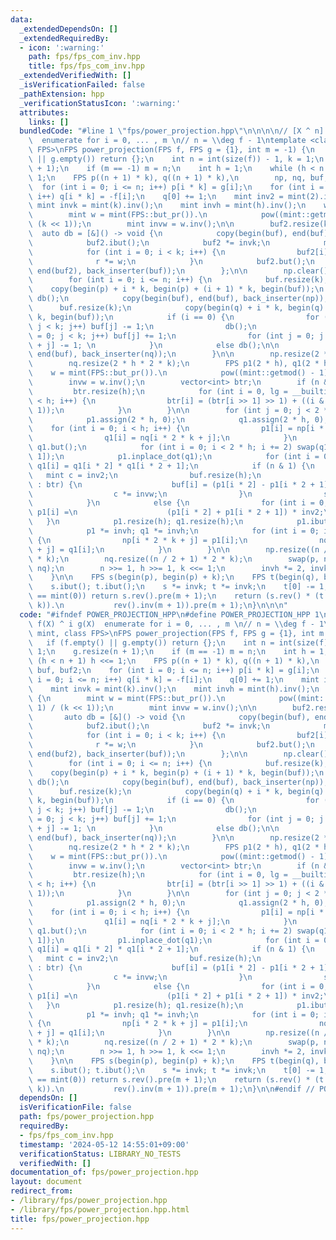 ```yaml
---
data:
  _extendedDependsOn: []
  _extendedRequiredBy:
  - icon: ':warning:'
    path: fps/fps_com_inv.hpp
    title: fps/fps_com_inv.hpp
  _extendedVerifiedWith: []
  _isVerificationFailed: false
  _pathExtension: hpp
  _verificationStatusIcon: ':warning:'
  attributes:
    links: []
  bundledCode: "#line 1 \"fps/power_projection.hpp\"\n\n\n\n// [X ^ n] f(X) ^ i g(X)\
    \  enumerate for i = 0, ... , m \n// n = \\deg f - 1\ntemplate <class mint, class\
    \ FPS>\nFPS power_projection(FPS f, FPS g = {1}, int m = -1) {\n    if (f.empty()\
    \ || g.empty()) return {};\n    int n = int(size(f)) - 1, k = 1;\n    g.resize(n\
    \ + 1);\n    if (m == -1) m = n;\n    int h = 1;\n    while (h < n + 1) h <<=\
    \ 1;\n    FPS p((n + 1) * k), q((n + 1) * k),\n        np, nq, buf, buf2;\n  \
    \  for (int i = 0; i <= n; i++) p[i * k] = g[i];\n    for (int i = 0; i <= n;\
    \ i++) q[i * k] = -f[i];\n    q[0] += 1;\n    mint inv2 = mint(2).inv();\n   \
    \ mint invk = mint(k).inv();\n    mint invh = mint(h).inv();\n    while (n) {\n\
    \        mint w = mint(FPS::but_pr()).\n            pow((mint::getmod() - 1) /\
    \ (k << 1));\n        mint invw = w.inv();\n\n        buf2.resize(k);\n      \
    \  auto db = [&]() -> void {\n            copy(begin(buf), end(buf), begin(buf2));\n\
    \            buf2.ibut();\n            buf2 *= invk;\n            mint r = 1;\n\
    \            for (int i = 0; i < k; i++) {\n                buf2[i] *= r;\n  \
    \              r *= w;\n            }\n            buf2.but();\n            copy(begin(buf2),\
    \ end(buf2), back_inserter(buf));\n        };\n\n        np.clear(), nq.clear();\n\
    \        for (int i = 0; i <= n; i++) {\n            buf.resize(k);\n        \
    \    copy(begin(p) + i * k, begin(p) + (i + 1) * k, begin(buf));\n           \
    \ db();\n            copy(begin(buf), end(buf), back_inserter(np));\n\n      \
    \      buf.resize(k);\n            copy(begin(q) + i * k, begin(q) + (i + 1) *\
    \ k, begin(buf));\n            if (i == 0) {\n                for (int j = 0;\
    \ j < k; j++) buf[j] -= 1;\n                db();\n                for (int j\
    \ = 0; j < k; j++) buf[j] += 1;\n                for (int j = 0; j < k; j++) buf[k\
    \ + j] -= 1; \n            }\n            else db();\n\n            copy(begin(buf),\
    \ end(buf), back_inserter(nq));\n        }\n\n        np.resize(2 * h * 2 * k);\n\
    \        nq.resize(2 * h * 2 * k);\n        FPS p1(2 * h), q1(2 * h);\n\n    \
    \    w = mint(FPS::but_pr()).\n            pow((mint::getmod() - 1) / (h << 1));\n\
    \        invw = w.inv();\n        vector<int> btr;\n        if (n & 1) {\n   \
    \         btr.resize(h);\n            for (int i = 0, lg = __builtin_ctz(h); i\
    \ < h; i++) {\n                btr[i] = (btr[i >> 1] >> 1) + ((i & 1) << (lg -\
    \ 1));\n            }\n        }\n\n        for (int j = 0; j < 2 * k; j++) {\n\
    \            p1.assign(2 * h, 0);\n            q1.assign(2 * h, 0);\n        \
    \    for (int i = 0; i < h; i++) {\n                p1[i] = np[i * 2 * k + j];\n\
    \                q1[i] = nq[i * 2 * k + j];\n            }\n            p1.but();\
    \ q1.but();\n            for (int i = 0; i < 2 * h; i += 2) swap(q1[i], q1[i +\
    \ 1]);\n            p1.inplace_dot(q1);\n            for (int i = 0; i < h; i++)\
    \ q1[i] = q1[i * 2] * q1[i * 2 + 1];\n            if (n & 1) {\n             \
    \   mint c = inv2;\n                buf.resize(h);\n                for (int i\
    \ : btr) {\n                    buf[i] = (p1[i * 2] - p1[i * 2 + 1]) * c;\n  \
    \                  c *= invw;\n                }\n                swap(p1, buf);\n\
    \            }\n            else {\n                for (int i = 0; i < h; i++)\
    \ p1[i] =\n                    (p1[i * 2] + p1[i * 2 + 1]) * inv2;\n         \
    \   }\n            p1.resize(h); q1.resize(h);\n            p1.ibut(); q1.ibut();\n\
    \            p1 *= invh; q1 *= invh;\n            for (int i = 0; i < h; i++)\
    \ {\n                np[i * 2 * k + j] = p1[i];\n                nq[i * 2 * k\
    \ + j] = q1[i];\n            }\n        }\n\n        np.resize((n / 2 + 1) * 2\
    \ * k);\n        nq.resize((n / 2 + 1) * 2 * k);\n        swap(p, np); swap(q,\
    \ nq);\n        n >>= 1, h >>= 1, k <<= 1;\n        invh *= 2, invk *= inv2;\n\
    \    }\n\n    FPS s(begin(p), begin(p) + k);\n    FPS t(begin(q), begin(q) + k);\n\
    \    s.ibut(); t.ibut();\n    s *= invk; t *= invk;\n    t[0] -= 1;\n    if (f[0]\
    \ == mint(0)) return s.rev().pre(m + 1);\n    return (s.rev() * (t + (FPS{1} <<\
    \ k)).\n           rev().inv(m + 1)).pre(m + 1);\n}\n\n\n"
  code: "#ifndef POWER_PROJECTION_HPP\n#define POWER_PROJECTION_HPP 1\n\n// [X ^ n]\
    \ f(X) ^ i g(X)  enumerate for i = 0, ... , m \n// n = \\deg f - 1\ntemplate <class\
    \ mint, class FPS>\nFPS power_projection(FPS f, FPS g = {1}, int m = -1) {\n \
    \   if (f.empty() || g.empty()) return {};\n    int n = int(size(f)) - 1, k =\
    \ 1;\n    g.resize(n + 1);\n    if (m == -1) m = n;\n    int h = 1;\n    while\
    \ (h < n + 1) h <<= 1;\n    FPS p((n + 1) * k), q((n + 1) * k),\n        np, nq,\
    \ buf, buf2;\n    for (int i = 0; i <= n; i++) p[i * k] = g[i];\n    for (int\
    \ i = 0; i <= n; i++) q[i * k] = -f[i];\n    q[0] += 1;\n    mint inv2 = mint(2).inv();\n\
    \    mint invk = mint(k).inv();\n    mint invh = mint(h).inv();\n    while (n)\
    \ {\n        mint w = mint(FPS::but_pr()).\n            pow((mint::getmod() -\
    \ 1) / (k << 1));\n        mint invw = w.inv();\n\n        buf2.resize(k);\n \
    \       auto db = [&]() -> void {\n            copy(begin(buf), end(buf), begin(buf2));\n\
    \            buf2.ibut();\n            buf2 *= invk;\n            mint r = 1;\n\
    \            for (int i = 0; i < k; i++) {\n                buf2[i] *= r;\n  \
    \              r *= w;\n            }\n            buf2.but();\n            copy(begin(buf2),\
    \ end(buf2), back_inserter(buf));\n        };\n\n        np.clear(), nq.clear();\n\
    \        for (int i = 0; i <= n; i++) {\n            buf.resize(k);\n        \
    \    copy(begin(p) + i * k, begin(p) + (i + 1) * k, begin(buf));\n           \
    \ db();\n            copy(begin(buf), end(buf), back_inserter(np));\n\n      \
    \      buf.resize(k);\n            copy(begin(q) + i * k, begin(q) + (i + 1) *\
    \ k, begin(buf));\n            if (i == 0) {\n                for (int j = 0;\
    \ j < k; j++) buf[j] -= 1;\n                db();\n                for (int j\
    \ = 0; j < k; j++) buf[j] += 1;\n                for (int j = 0; j < k; j++) buf[k\
    \ + j] -= 1; \n            }\n            else db();\n\n            copy(begin(buf),\
    \ end(buf), back_inserter(nq));\n        }\n\n        np.resize(2 * h * 2 * k);\n\
    \        nq.resize(2 * h * 2 * k);\n        FPS p1(2 * h), q1(2 * h);\n\n    \
    \    w = mint(FPS::but_pr()).\n            pow((mint::getmod() - 1) / (h << 1));\n\
    \        invw = w.inv();\n        vector<int> btr;\n        if (n & 1) {\n   \
    \         btr.resize(h);\n            for (int i = 0, lg = __builtin_ctz(h); i\
    \ < h; i++) {\n                btr[i] = (btr[i >> 1] >> 1) + ((i & 1) << (lg -\
    \ 1));\n            }\n        }\n\n        for (int j = 0; j < 2 * k; j++) {\n\
    \            p1.assign(2 * h, 0);\n            q1.assign(2 * h, 0);\n        \
    \    for (int i = 0; i < h; i++) {\n                p1[i] = np[i * 2 * k + j];\n\
    \                q1[i] = nq[i * 2 * k + j];\n            }\n            p1.but();\
    \ q1.but();\n            for (int i = 0; i < 2 * h; i += 2) swap(q1[i], q1[i +\
    \ 1]);\n            p1.inplace_dot(q1);\n            for (int i = 0; i < h; i++)\
    \ q1[i] = q1[i * 2] * q1[i * 2 + 1];\n            if (n & 1) {\n             \
    \   mint c = inv2;\n                buf.resize(h);\n                for (int i\
    \ : btr) {\n                    buf[i] = (p1[i * 2] - p1[i * 2 + 1]) * c;\n  \
    \                  c *= invw;\n                }\n                swap(p1, buf);\n\
    \            }\n            else {\n                for (int i = 0; i < h; i++)\
    \ p1[i] =\n                    (p1[i * 2] + p1[i * 2 + 1]) * inv2;\n         \
    \   }\n            p1.resize(h); q1.resize(h);\n            p1.ibut(); q1.ibut();\n\
    \            p1 *= invh; q1 *= invh;\n            for (int i = 0; i < h; i++)\
    \ {\n                np[i * 2 * k + j] = p1[i];\n                nq[i * 2 * k\
    \ + j] = q1[i];\n            }\n        }\n\n        np.resize((n / 2 + 1) * 2\
    \ * k);\n        nq.resize((n / 2 + 1) * 2 * k);\n        swap(p, np); swap(q,\
    \ nq);\n        n >>= 1, h >>= 1, k <<= 1;\n        invh *= 2, invk *= inv2;\n\
    \    }\n\n    FPS s(begin(p), begin(p) + k);\n    FPS t(begin(q), begin(q) + k);\n\
    \    s.ibut(); t.ibut();\n    s *= invk; t *= invk;\n    t[0] -= 1;\n    if (f[0]\
    \ == mint(0)) return s.rev().pre(m + 1);\n    return (s.rev() * (t + (FPS{1} <<\
    \ k)).\n           rev().inv(m + 1)).pre(m + 1);\n}\n\n#endif // POWER_PROJECTION_HPP\n"
  dependsOn: []
  isVerificationFile: false
  path: fps/power_projection.hpp
  requiredBy:
  - fps/fps_com_inv.hpp
  timestamp: '2024-05-12 14:55:01+09:00'
  verificationStatus: LIBRARY_NO_TESTS
  verifiedWith: []
documentation_of: fps/power_projection.hpp
layout: document
redirect_from:
- /library/fps/power_projection.hpp
- /library/fps/power_projection.hpp.html
title: fps/power_projection.hpp
---
```

